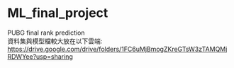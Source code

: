 # ML_final_project
PUBG final rank prediction  
資料集與模型檔較大放在以下雲端:  
https://drive.google.com/drive/folders/1FC6uMjBmogZKreGTsW3zTAMQMjRDWYee?usp=sharing
